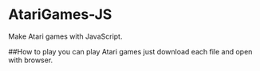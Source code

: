 # AtariGames-JS
Make Atari games with JavaScript.

##How to play
you can play Atari games just download each file and open with browser.
